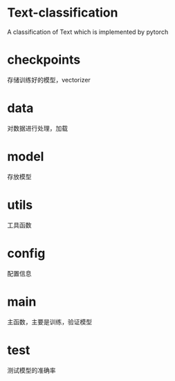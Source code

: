 # Text-classification
A classification of Text which is implemented by pytorch
# checkpoints
存储训练好的模型，vectorizer
# data
对数据进行处理，加载
# model
存放模型
# utils
工具函数
# config
配置信息
# main
主函数，主要是训练，验证模型
# test
测试模型的准确率
